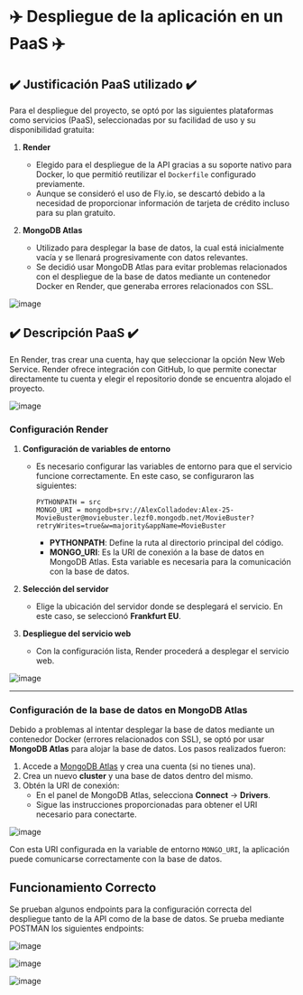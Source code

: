# ✈️ Despliegue de la aplicación en un PaaS ✈️

## ✔️ Justificación PaaS utilizado ✔️

Para el despliegue del proyecto, se optó por las siguientes plataformas como servicios (PaaS), seleccionadas por su facilidad de uso y su disponibilidad gratuita:

1. **Render**  
   - Elegido para el despliegue de la API gracias a su soporte nativo para Docker, lo que permitió reutilizar el `Dockerfile` configurado previamente.  
   - Aunque se consideró el uso de Fly.io, se descartó debido a la necesidad de proporcionar información de tarjeta de crédito incluso para su plan gratuito.

2. **MongoDB Atlas**  
   - Utilizado para desplegar la base de datos, la cual está inicialmente vacía y se llenará progresivamente con datos relevantes.  
   - Se decidió usar MongoDB Atlas para evitar problemas relacionados con el despliegue de la base de datos mediante un contenedor Docker en Render, que generaba errores relacionados con SSL.

![image](https://github.com/user-attachments/assets/903007fd-21b3-4dd1-8d6c-c713136a1769)

## ✔️ Descripción PaaS ✔️

En Render, tras crear una cuenta, hay que seleccionar la opción New Web Service. Render ofrece integración con GitHub, lo que permite conectar directamente tu cuenta y elegir el repositorio donde se encuentra alojado el proyecto.

![image](https://github.com/user-attachments/assets/a896c9f9-5620-479d-b9d3-31fde39022c0)

### Configuración Render

1. **Configuración de variables de entorno**
   - Es necesario configurar las variables de entorno para que el servicio funcione correctamente. En este caso, se configuraron las siguientes:
     ```plaintext
     PYTHONPATH = src
     MONGO_URI = mongodb+srv://AlexColladodev:Alex-25-MovieBuster@moviebuster.lezf0.mongodb.net/MovieBuster?retryWrites=true&w=majority&appName=MovieBuster
     ```
     - **PYTHONPATH**: Define la ruta al directorio principal del código.
     - **MONGO_URI**: Es la URI de conexión a la base de datos en MongoDB Atlas. Esta variable es necesaria para la comunicación con la base de datos.

2. **Selección del servidor**
   - Elige la ubicación del servidor donde se desplegará el servicio. En este caso, se seleccionó **Frankfurt EU**.

3. **Despliegue del servicio web**
   - Con la configuración lista, Render procederá a desplegar el servicio web.
  
![image](https://github.com/user-attachments/assets/57169d8d-aab8-4bc7-8b7f-e672a475139c)

---

### Configuración de la base de datos en MongoDB Atlas

Debido a problemas al intentar desplegar la base de datos mediante un contenedor Docker (errores relacionados con SSL), se optó por usar **MongoDB Atlas** para alojar la base de datos. Los pasos realizados fueron:

1. Accede a [MongoDB Atlas](https://www.mongodb.com/atlas) y crea una cuenta (si no tienes una).
2. Crea un nuevo **cluster** y una base de datos dentro del mismo.
3. Obtén la URI de conexión:
   - En el panel de MongoDB Atlas, selecciona **Connect** -> **Drivers**.
   - Sigue las instrucciones proporcionadas para obtener el URI necesario para conectarte.
  
![image](https://github.com/user-attachments/assets/c2b9703c-0035-48a0-89d4-11c95e6eca85)

Con esta URI configurada en la variable de entorno `MONGO_URI`, la aplicación puede comunicarse correctamente con la base de datos.

## Funcionamiento Correcto

Se prueban algunos endpoints para la configuración correcta del despliegue tanto de la API como de la base de datos. Se prueba mediante POSTMAN los siguientes endpoints:

![image](https://github.com/user-attachments/assets/f5b7744c-3d61-4204-bd78-fbca8bf3da77)

![image](https://github.com/user-attachments/assets/78b89fe9-33e0-4000-91b2-ba08e2d625f0)

![image](https://github.com/user-attachments/assets/dc695bd7-afd3-4a20-81d0-c1136aba31ff)

